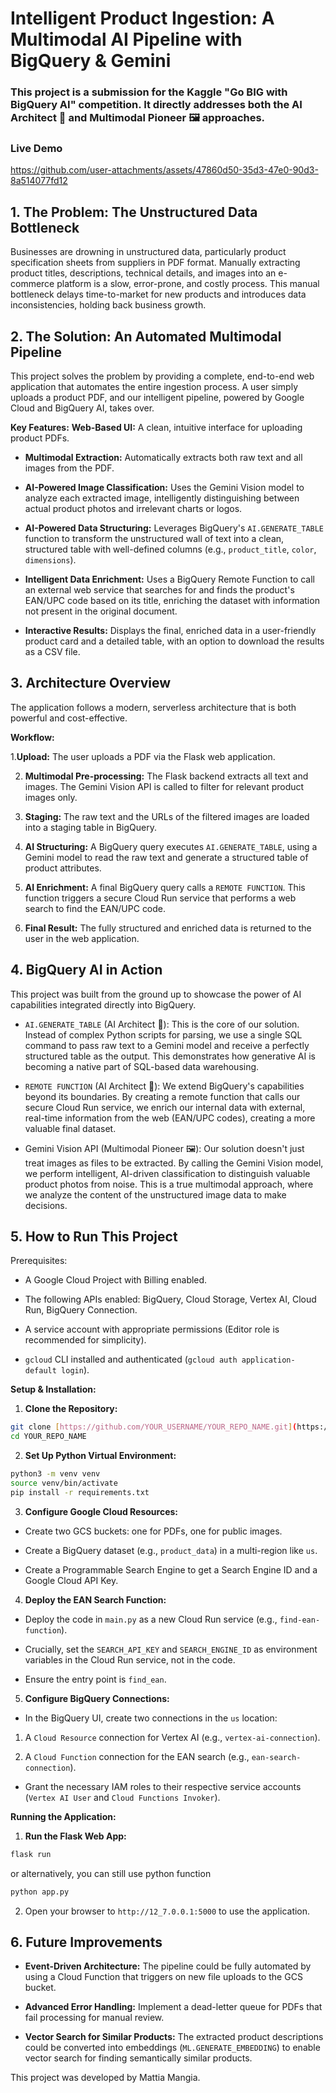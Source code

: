 #  Intelligent Product Ingestion: A Multimodal AI Pipeline with BigQuery & Gemini
### This project is a submission for the Kaggle "Go BIG with BigQuery AI" competition. It directly addresses both the AI Architect 🧠 and Multimodal Pioneer 🖼️ approaches.

### Live Demo

https://github.com/user-attachments/assets/47860d50-35d3-47e0-90d3-8a514077fd12


## 1. The Problem: The Unstructured Data Bottleneck
Businesses are drowning in unstructured data, particularly product specification sheets from suppliers in PDF format. Manually extracting product titles, descriptions, technical details, and images into an e-commerce platform is a slow, error-prone, and costly process. This manual bottleneck delays time-to-market for new products and introduces data inconsistencies, holding back business growth.

## 2. The Solution: An Automated Multimodal Pipeline
This project solves the problem by providing a complete, end-to-end web application that automates the entire ingestion process. A user simply uploads a product PDF, and our intelligent pipeline, powered by Google Cloud and BigQuery AI, takes over.

**Key Features:**
**Web-Based UI:** A clean, intuitive interface for uploading product PDFs.

+ **Multimodal Extraction:** Automatically extracts both raw text and all images from the PDF.

+ **AI-Powered Image Classification:** Uses the Gemini Vision model to analyze each extracted image, intelligently distinguishing between actual product photos and irrelevant charts or logos.

+ **AI-Powered Data Structuring:** Leverages BigQuery's `AI.GENERATE_TABLE` function to transform the unstructured wall of text into a clean, structured table with well-defined columns (e.g., `product_title`, `color`, `dimensions`).

+ **Intelligent Data Enrichment:** Uses a BigQuery Remote Function to call an external web service that searches for and finds the product's EAN/UPC code based on its title, enriching the dataset with information not present in the original document.

+ **Interactive Results:** Displays the final, enriched data in a user-friendly product card and a detailed table, with an option to download the results as a CSV file.

## 3. Architecture Overview
The application follows a modern, serverless architecture that is both powerful and cost-effective.

**Workflow:**

1.**Upload:** The user uploads a PDF via the Flask web application.

2. **Multimodal Pre-processing:** The Flask backend extracts all text and images. The Gemini Vision API is called to filter for relevant product images only.

3. **Staging:** The raw text and the URLs of the filtered images are loaded into a staging table in BigQuery.

4. **AI Structuring:** A BigQuery query executes `AI.GENERATE_TABLE`, using a Gemini model to read the raw text and generate a structured table of product attributes.

5. **AI Enrichment:** A final BigQuery query calls a `REMOTE FUNCTION`. This function triggers a secure Cloud Run service that performs a web search to find the EAN/UPC code.

6. **Final Result:** The fully structured and enriched data is returned to the user in the web application.

## 4. BigQuery AI in Action
This project was built from the ground up to showcase the power of AI capabilities integrated directly into BigQuery.

+ `AI.GENERATE_TABLE` (AI Architect 🧠): This is the core of our solution. Instead of complex Python scripts for parsing, we use a single SQL command to pass raw text to a Gemini model and receive a perfectly structured table as the output. This demonstrates how generative AI is becoming a native part of SQL-based data warehousing.

+ `REMOTE FUNCTION` (AI Architect 🧠): We extend BigQuery's capabilities beyond its boundaries. By creating a remote function that calls our secure Cloud Run service, we enrich our internal data with external, real-time information from the web (EAN/UPC codes), creating a more valuable final dataset.

+ Gemini Vision API (Multimodal Pioneer 🖼️): Our solution doesn't just treat images as files to be extracted. By calling the Gemini Vision model, we perform intelligent, AI-driven classification to distinguish valuable product photos from noise. This is a true multimodal approach, where we analyze the content of the unstructured image data to make decisions.

## 5. How to Run This Project
Prerequisites:
+ A Google Cloud Project with Billing enabled.

+ The following APIs enabled: BigQuery, Cloud Storage, Vertex AI, Cloud Run, BigQuery Connection.

+ A service account with appropriate permissions (Editor role is recommended for simplicity).

+ `gcloud` CLI installed and authenticated (`gcloud auth application-default login`).

**Setup & Installation:**
1. **Clone the Repository:**

```bash
git clone [https://github.com/YOUR_USERNAME/YOUR_REPO_NAME.git](https://github.com/YOUR_USERNAME/YOUR_REPO_NAME.git)
cd YOUR_REPO_NAME
```
2. **Set Up Python Virtual Environment:**
```bash
python3 -m venv venv
source venv/bin/activate
pip install -r requirements.txt
```
3. **Configure Google Cloud Resources:**

+ Create two GCS buckets: one for PDFs, one for public images.

+ Create a BigQuery dataset (e.g., `product_data`) in a multi-region like `us`.

+ Create a Programmable Search Engine to get a Search Engine ID and a Google Cloud API Key.

4. **Deploy the EAN Search Function:**

+ Deploy the code in `main.py` as a new Cloud Run service (e.g., `find-ean-function`).

+ Crucially, set the `SEARCH_API_KEY` and `SEARCH_ENGINE_ID` as environment variables in the Cloud Run service, not in the code.

+ Ensure the entry point is `find_ean`.

5. **Configure BigQuery Connections:**

+ In the BigQuery UI, create two connections in the `us` location:

1. A `Cloud Resource` connection for Vertex AI (e.g., `vertex-ai-connection`).

2. A `Cloud Function` connection for the EAN search (e.g., `ean-search-connection`).

+ Grant the necessary IAM roles to their respective service accounts (`Vertex AI User` and `Cloud Functions Invoker`).

**Running the Application:**
1. **Run the Flask Web App:**
```bash
flask run
```
or alternatively, you can still use python function
```bash
python app.py
```
2. Open your browser to `http://12_7.0.0.1:5000` to use the application.

## 6. Future Improvements
+ **Event-Driven Architecture:** The pipeline could be fully automated by using a Cloud Function that triggers on new file uploads to the GCS bucket.

+ **Advanced Error Handling:** Implement a dead-letter queue for PDFs that fail processing for manual review.

+ **Vector Search for Similar Products:** The extracted product descriptions could be converted into embeddings (`ML.GENERATE_EMBEDDING`) to enable vector search for finding semantically similar products.

This project was developed by Mattia Mangia.
